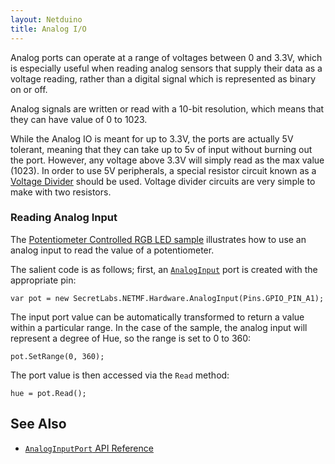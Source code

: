 ```yaml
---
layout: Netduino
title: Analog I/O
---
```


Analog ports can operate at a range of voltages between 0 and 3.3V, which is especially useful when reading analog sensors that supply their data as a voltage reading, rather than a digital signal which is represented as binary on or off.

Analog signals are written or read with a 10-bit resolution, which means that they can have value of 0 to 1023.

While the Analog IO is meant for up to 3.3V, the ports are actually 5V tolerant, meaning that they can take up to 5v of input without burning out the port. However, any voltage above 3.3V will simply read as the max value (1023). In order to use 5V peripherals, a special resistor circuit known as a [Voltage Divider](https://learn.sparkfun.com/tutorials/voltage-dividers) should be used. Voltage divider circuits are very simple to make with two resistors.

### Reading Analog Input

The [Potentiometer Controlled RGB LED sample](/Samples/Netduino/PotentiometerControlled_RgbLed/) illustrates how to use an analog input to read the value of a potentiometer.

The salient code is as follows; first, an [`AnalogInput`](https://msdn.microsoft.com/en-us/library/microsoft.spot.hardware.analoginput(v=vs.102).aspx) port is created with the appropriate pin:

```
var pot = new SecretLabs.NETMF.Hardware.AnalogInput(Pins.GPIO_PIN_A1);
```

The input port value can be automatically transformed to return a value within a particular range. In the case of the sample, the analog input will represent a degree of Hue, so the range is set to 0 to 360:

```
pot.SetRange(0, 360);
```

The port value is then accessed via the `Read` method:

```
hue = pot.Read();
```


## See Also

 * [`AnalogInputPort` API Reference](https://msdn.microsoft.com/en-us/library/microsoft.spot.hardware.analoginput(v=vs.102).aspx)
